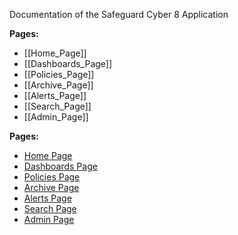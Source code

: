 Documentation of the Safeguard Cyber 8 Application

**Pages:**
- [[Home_Page]]
- [[Dashboards_Page]]
- [[Policies_Page]]
- [[Archive_Page]]
- [[Alerts_Page]]
- [[Search_Page]]
- [[Admin_Page]]

**Pages:**
- [Home Page](Home_Page.md)
- [Dashboards Page](Dashboards_Page.md)
- [Policies Page](Policies_Page.md)
- [Archive Page](Archive_Page.md)
- [Alerts Page](Alerts_Page.md)
- [Search Page](Search_Page.md)
- [Admin Page](Admin_Page.md)
